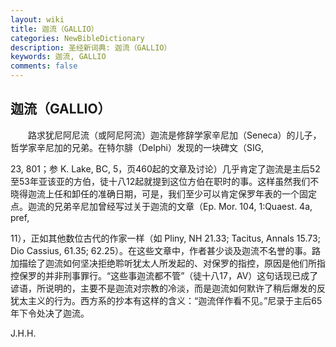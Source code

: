 ```yaml
---
layout: wiki
title: 迦流（GALLIO）
categories: NewBibleDictionary
description: 圣经新词典: 迦流（GALLIO）
keywords: 迦流, GALLIO
comments: false
---
```


## 迦流（GALLIO）

　　路求犹尼阿尼流（或阿尼阿流）迦流是修辞学家辛尼加（Seneca）的儿子，哲学家辛尼加的兄弟。在特尔腓（Delphi）发现的一块碑文（SIG,

23, 801；参 K. Lake, BC, 5，页460起的文章及讨论）几乎肯定了迦流是主后52至53年亚该亚的方伯，徒十八12起就提到这位方伯在职时的事。这样虽然我们不晓得迦流上任和卸任的准确日期，可是，我们至少可以肯定保罗年表的一个固定点。迦流的兄弟辛尼加曾经写过关于迦流的文章（Ep. Mor. 104, 1:Quaest. 4a, pref,

11），正如其他数位古代的作家一样（如 Pliny, NH 21.33; Tacitus, Annals 15.73; Dio Cassius, 61.35; 62.25）。在这些文章中，作者甚少谈及迦流不名誉的事。路加描绘了迦流如何坚决拒绝聆听犹太人所发起的、对保罗的指控，原因是他们所指控保罗的并非刑事罪行。“这些事迦流都不管”（徒十八17，AV）这句话现已成了谚语，所说明的，主要不是迦流对宗教的冷淡，而是迦流如何默许了稍后爆发的反犹太主义的行为。西方系的抄本有这样的含义：“迦流佯作看不见。”尼录于主后65年下令处决了迦流。

J.H.H.








